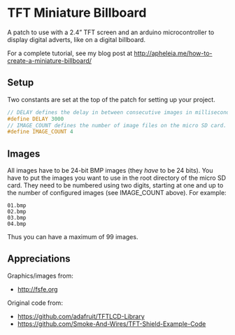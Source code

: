 # TFT Miniature Billboard
A patch to use with a 2.4” TFT screen and an arduino microcontroller to
display digital adverts, like on a digital billboard.

For a complete tutorial, see my blog post at http://apheleia.me/how-to-create-a-miniature-billboard/

## Setup
Two constants are set at the top of the patch for setting up your project.
```C
// DELAY defines the delay in between consecutive images in milliseconds.
#define DELAY 3000
// IMAGE_COUNT defines the number of image files on the micro SD card.
#define IMAGE_COUNT 4
```

## Images
All images have to be 24-bit BMP images (they _have_ to be 24 bits).
You have to put the images you want to use in the root directory of the micro SD card.
They need to be numbered using two digits, starting at one and up to the number of configured images (see IMAGE_COUNT above).
For example:
```
01.bmp
02.bmp
03.bmp
04.bmp
```
Thus you can have a maximum of 99 images.

## Appreciations

Graphics/images from:
* http://fsfe.org

Original code from:
* https://github.com/adafruit/TFTLCD-Library
* https://github.com/Smoke-And-Wires/TFT-Shield-Example-Code
